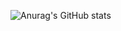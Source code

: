 ![Anurag's GitHub stats](https://github-readme-stats.vercel.app/api?username=Arkokhan21&theme=dark&show_icons=true)
